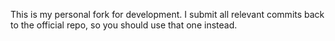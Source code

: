 This is my personal fork for development. I submit all relevant commits back to the official repo,
so you should use that one instead.

[Flump]: https://github.com/threerings/flump
